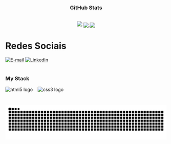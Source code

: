 <!--letras sendo escritas
<div align="center">
    <a href="https://git.io/typing-svg">
        <img src="https://readme-typing-svg.demolab.com?font=Fira+Code&weight=500&size=22&pause=1000&color=ADEAEA&center=true&vCenter=true&random=false&width=524&lines=%E2%8A%B9+Welcome+to+my+profile!+^_^+%E2%8A%B9+"
            alt="Typing SVG">
    </a>
</div>


<div style="text-alight: center;" alight="center;">
    <h4>Ola! Meu nome e Vitor Daniel sou um estudante de Engenharia de Software em vassouras e gosto muito de programar
        e aprender sobre estou atualmente aprendendo python.
    </h4>
</div>


<div style="text-alight: center;" alight="center;">
    <h2>Olá! Meu nome é Vitor Daniel, sou estudante de Engenharia de Software em Vassouras e tenho grande paixão por programação. Atualmente, estou me dedicando ao aprendizado de Python, buscando aprimorar minhas habilidades e expandir meus conhecimentos na área.
    </h2>
</div>
-->
<!--tela de gerenciamento-->
<div style="text-align: center;" align="center">
    <h3> GitHub Stats </h3>
    <br>
    <picture>
  <source
    srcset="https://github-readme-stats.vercel.app/api?username=anuraghazra&show_icons=true&theme=dark"
    media="(prefers-color-scheme: dark)"
  />
  <source
    srcset="https://github-readme-stats.vercel.app/api?username=anuraghazra&show_icons=true"
    media="(prefers-color-scheme: light), (prefers-color-scheme: no-preference)"
  />
  <img src="https://github-readme-stats.vercel.app/api?username=anuraghazra&show_icons=true" />
    <a href="https://github.com/anuraghazra/github-readme-stats">
  <img align="center" src="https://github-readme-stats.vercel.app/api/pin/?username=anuraghazra&repo=github-readme-stats" />
</a>
<a href="https://github.com/anuraghazra/convoychat">
  <img align="center" src="https://github-readme-stats.vercel.app/api/pin/?username=anuraghazra&repo=convoychat" />
</a>
</picture>
</a>
</div>

#
<!--Gifs de redes sociais-->
# Redes Sociais
[![E-mail](https://img.shields.io/badge/-Email-000?style=for-the-badge&logo=microsoft-outlook&logoColor=4169e1&color:FFF)]()
[![LinkedIn](https://img.shields.io/badge/-LinkedIn-000?style=for-the-badge&logo=linkedin&logoColor=4169e1&color:FFF)](https://linkedin.com/in/vitor-daniel-a2627326a)

#
<!--Minhas linguagens-->
<h3 align="left">My Stack</h3>

<div align="left">
    <img src="https://cdn.jsdelivr.net/gh/devicons/devicon/icons/html5/html5-original.svg" height="25"
        alt="html5 logo" />
    <img width="8" />
    <img src="https://cdn.jsdelivr.net/gh/devicons/devicon/icons/css3/css3-original.svg" height="25" alt="css3 logo" />
    <img width="8" />
</div>

#
<!--Cobrinha-->
<picture align="center">
    <source media="(prefers-color-scheme: dark)"
        srcset="https://raw.githubusercontent.com/BaraoVitor/BaraoVitor/output/github-contribution-grid-snake-dark.svg">
    <source media="(prefers-color-scheme: light)"
        srcset="https://raw.githubusercontent.com/BaraoVitor/BaraoVitor/output/github-contribution-grid-snake-dark.svg">
    <img align="center" alt="github contribution grid snake animation"
        src="https://raw.githubusercontent.com/BaraoVitor/BaraoVitor/output/github-contribution-grid-snake.svg">
</picture>  

